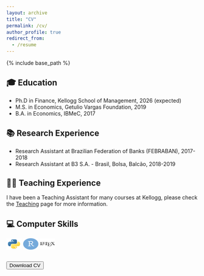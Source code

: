 ```yaml
---
layout: archive
title: "CV"
permalink: /cv/
author_profile: true
redirect_from:
  - /resume
---
```


{% include base_path %}

## 🎓 Education

- Ph.D in Finance, Kellogg School of Management, 2026 (expected)
- M.S. in Economics, Getulio Vargas Foundation, 2019
- B.A. in Economics, IBMeC, 2017

## 📚 Research Experience

- Research Assistant at Brazilian Federation of Banks (FEBRABAN), 2017-2018
- Research Assistant at B3 S.A. - Brasil, Bolsa, Balcão, 2018-2019

## 👨‍🏫 Teaching Experience

I have been a Teaching Assistant for many courses at Kellogg, please check the [Teaching](/teaching/) page for more information.

## 💻 Computer Skills

<p>
  <div>
    <img align="center" alt="Python" height="30" width="40" src="https://raw.githubusercontent.com/devicons/devicon/master/icons/python/python-original.svg">
    <img align="center" alt="R" height="30" width="40" src="https://raw.githubusercontent.com/devicons/devicon/master/icons/rstudio/rstudio-plain.svg">
    <img align="center" alt="Latex" height="30" width="40" src="https://raw.githubusercontent.com/devicons/devicon/master/icons/latex/latex-original.svg">
  </div>
</p>
<br>
<footer>
<a href="https://github.com/joseparreiras/personal-cv/blob/master/cv.pdf">
<button class="btn"><i class="fa fa-download"></i> Download CV</button>
</a>
</footer>

<object data="../files/cv.pdf" width="1000" height="1000" type='application/pdf'></object>
